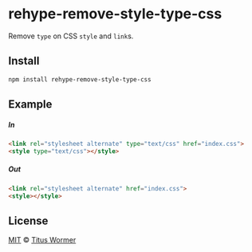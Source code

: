 <!--This file is generated by `build-packages.js`-->

# rehype-remove-style-type-css

Remove `type` on CSS `style` and `link`s.

## Install

```sh
npm install rehype-remove-style-type-css
```

## Example

##### In

```html
<link rel="stylesheet alternate" type="text/css" href="index.css">
<style type="text/css"></style>
```

##### Out

```html
<link rel="stylesheet alternate" href="index.css">
<style></style>
```

## License

[MIT](https://github.com/rehypejs/rehype-minify/blob/master/LICENSE) © [Titus Wormer](http://wooorm.com)
